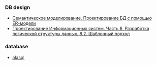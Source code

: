### DB design
- [Семантическое моделирование. Проектирование БД с помощью ER-модели](https://habr.com/ru/companies/timeweb/articles/916824/)
- [Проектирование Информационных систем. Часть 8. Разработка логической структуры данных. 8.2. Шаблонный подход](https://habr.com/ru/articles/918450/)
  
### database
- [alasql](https://alasql-wiki.readthedocs.io/en/latest/readme.html)
